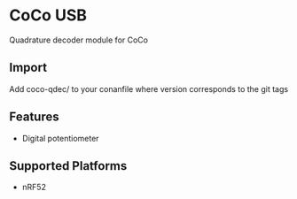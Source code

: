 # CoCo USB

Quadrature decoder module for CoCo

## Import
Add coco-qdec/<version> to your conanfile where version corresponds to the git tags

## Features
* Digital potentiometer

## Supported Platforms
* nRF52
